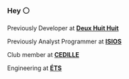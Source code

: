 ### Hey :white_circle:

Previously Developer at **[Deux Huit Huit](https://deuxhuithuit.com/)**

Previously Analyst Programmer at **[ISIOS](https://isios.ca/)**

Club member at **[CEDILLE](https://cedille.club/)**

Engineering at **[ÉTS](https://www.etsmtl.ca/en/studies/Undergraduate-Programs/Bachelor-of-Software-Engineering)**
